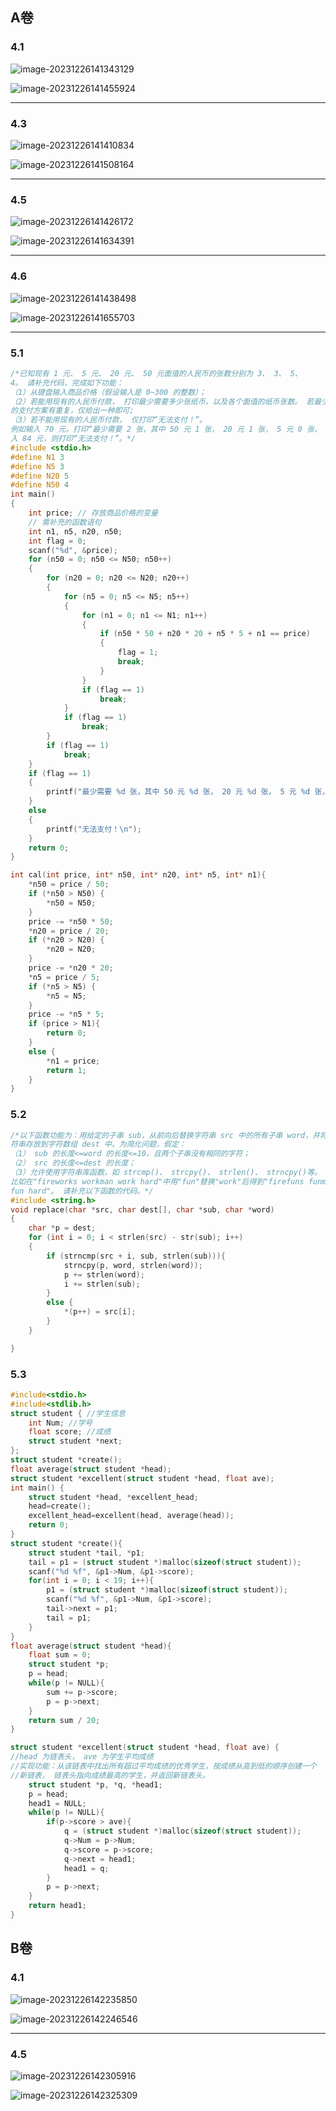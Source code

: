## A卷

### 4.1

![image-20231226141343129](./assets/image-20231226141343129.png)

![image-20231226141455924](./assets/image-20231226141455924.png)

---

### 4.3

![image-20231226141410834](./assets/image-20231226141410834.png)

![image-20231226141508164](./assets/image-20231226141508164.png)

---

### 4.5

![image-20231226141426172](./assets/image-20231226141426172.png)

![image-20231226141634391](./assets/image-20231226141634391.png)

---

### 4.6

![image-20231226141438498](./assets/image-20231226141438498.png)

![image-20231226141655703](./assets/image-20231226141655703.png)

---

### 5.1

```C
/*已知现有 1 元、 5 元、 20 元、 50 元面值的人民币的张数分别为 3、 3、 5、
4。 请补充代码，完成如下功能：
（1）从键盘输入商品价格（假设输入是 0~300 的整数）；
（2）若能用现有的人民币付款， 打印最少需要多少张纸币，以及各个面值的纸币张数。 若最少纸币
的支付方案有重复，仅给出一种即可;
（3）若不能用现有的人民币付款， 仅打印“无法支付！”。
例如输入 70 元，打印“最少需要 2 张，其中 50 元 1 张， 20 元 1 张， 5 元 0 张， 1 元 0 张”。若输
入 84 元，则打印“无法支付！”。*/
#include <stdio.h>
#define N1 3
#define N5 3
#define N20 5
#define N50 4
int main()
{
    int price; // 存放商品价格的变量
    // 需补充的函数语句
    int n1, n5, n20, n50;
    int flag = 0;
    scanf("%d", &price);
    for (n50 = 0; n50 <= N50; n50++)
    {
        for (n20 = 0; n20 <= N20; n20++)
        {
            for (n5 = 0; n5 <= N5; n5++)
            {
                for (n1 = 0; n1 <= N1; n1++)
                {
                    if (n50 * 50 + n20 * 20 + n5 * 5 + n1 == price)
                    {
                        flag = 1;
                        break;
                    }
                }
                if (flag == 1)
                    break;
            }
            if (flag == 1)
                break;
        }
        if (flag == 1)
            break;
    }
    if (flag == 1)
    {
        printf("最少需要 %d 张，其中 50 元 %d 张， 20 元 %d 张， 5 元 %d 张， 1 元 %d 张\n", n50 + n20 + n5 + n1, n50, n20, n5, n1);
    }
    else
    {
        printf("无法支付！\n");
    }
    return 0;
}

int cal(int price, int* n50, int* n20, int* n5, int* n1){
    *n50 = price / 50;
    if (*n50 > N50) {
        *n50 = N50;
    }
    price -= *n50 * 50;
    *n20 = price / 20;
    if (*n20 > N20) {
        *n20 = N20;
    }
    price -= *n20 * 20;
    *n5 = price / 5;
    if (*n5 > N5) {
        *n5 = N5;
    }
    price -= *n5 * 5;
    if (price > N1){
        return 0;
    }
    else {
        *n1 = price;
        return 1;
    }
}
```

### 5.2

```C
/*以下函数功能为：用给定的子串 sub，从前向后替换字符串 src 中的所有子串 word，并将结果字
符串存放到字符数组 dest 中。为简化问题，假定：
（1） sub 的长度<=word 的长度<=10，且两个子串没有相同的字符；
（2） src 的长度<=dest 的长度；
（3）允许使用字符串库函数，如 strcmp()、 strcpy()、 strlen()、 strncpy()等。
比如在"fireworks workman work hard"中用"fun"替换"work"后得到"firefuns funman
fun hard"。 请补充以下函数的代码。*/
#include <string.h>
void replace(char *src, char dest[], char *sub, char *word)
{
    char *p = dest;
    for (int i = 0; i < strlen(src) - str(sub); i++)
    {
        if (strncmp(src + i, sub, strlen(sub))){
            strncpy(p, word, strlen(word));
            p += strlen(word);
            i += strlen(sub);
        }
        else {
            *(p++) = src[i];
        }
    }

}
```

### 5.3

```C
#include<stdio.h>
#include<stdlib.h>
struct student { //学生信息
    int Num; //学号
    float score; //成绩
    struct student *next;
};
struct student *create();
float average(struct student *head);
struct student *excellent(struct student *head, float ave);
int main() {
    struct student *head, *excellent_head;
    head=create();
    excellent_head=excellent(head, average(head));
    return 0;
}
struct student *create(){
    struct student *tail, *p1;
    tail = p1 = (struct student *)malloc(sizeof(struct student));
    scanf("%d %f", &p1->Num, &p1->score);
    for(int i = 0; i < 19; i++){
        p1 = (struct student *)malloc(sizeof(struct student));
        scanf("%d %f", &p1->Num, &p1->score);
        tail->next = p1;
        tail = p1;
    }
}
float average(struct student *head){
    float sum = 0;
    struct student *p;
    p = head;
    while(p != NULL){
        sum += p->score;
        p = p->next;
    }
    return sum / 20;
}

struct student *excellent(struct student *head, float ave) {
//head 为链表头， ave 为学生平均成绩
//实现功能：从该链表中找出所有超过平均成绩的优秀学生，按成绩从高到低的顺序创建一个
//新链表， 链表头指向成绩最高的学生，并返回新链表头。
    struct student *p, *q, *head1;
    p = head;
    head1 = NULL;
    while(p != NULL){
        if(p->score > ave){
            q = (struct student *)malloc(sizeof(struct student));
            q->Num = p->Num;
            q->score = p->score;
            q->next = head1;
            head1 = q;
        }
        p = p->next;
    }
    return head1;
}
```

## B卷

### 4.1

![image-20231226142235850](./assets/image-20231226142235850.png)

![image-20231226142246546](./assets/image-20231226142246546.png)

---

### 4.5

![image-20231226142305916](./assets/image-20231226142305916.png)

![image-20231226142325309](./assets/image-20231226142325309.png)
